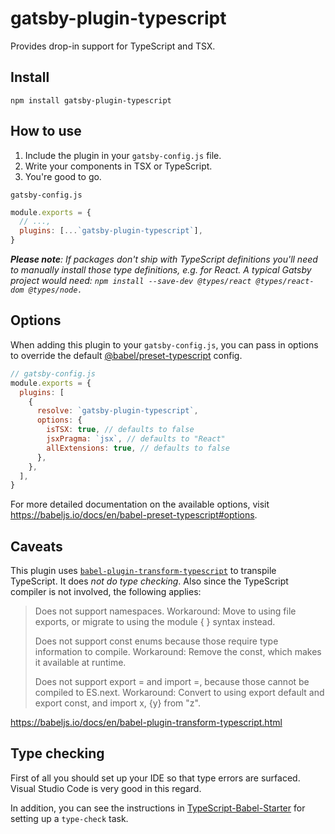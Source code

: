 # gatsby-plugin-typescript

Provides drop-in support for TypeScript and TSX.

## Install

`npm install gatsby-plugin-typescript`

## How to use

1.  Include the plugin in your `gatsby-config.js` file.
1.  Write your components in TSX or TypeScript.
1.  You're good to go.

`gatsby-config.js`

```javascript
module.exports = {
  // ...,
  plugins: [...`gatsby-plugin-typescript`],
}
```

_**Please note**: If packages don't ship with TypeScript definitions you'll need to manually install those type definitions, e.g. for React. A typical Gatsby project would need: `npm install --save-dev @types/react @types/react-dom @types/node.`_

## Options

When adding this plugin to your `gatsby-config.js`, you can pass in options to override the default [@babel/preset-typescript](https://babeljs.io/docs/en/babel-preset-typescript#options) config.

```javascript
// gatsby-config.js
module.exports = {
  plugins: [
    {
      resolve: `gatsby-plugin-typescript`,
      options: {
        isTSX: true, // defaults to false
        jsxPragma: `jsx`, // defaults to "React"
        allExtensions: true, // defaults to false
      },
    },
  ],
}
```

For more detailed documentation on the available options, visit https://babeljs.io/docs/en/babel-preset-typescript#options.

## Caveats

This plugin uses [`babel-plugin-transform-typescript`](https://babeljs.io/docs/en/babel-plugin-transform-typescript.html)
to transpile TypeScript. It does _not do type checking_. Also since the TypeScript
compiler is not involved, the following applies:

> Does not support namespaces.
> Workaround: Move to using file exports, or
> migrate to using the module { } syntax instead.
>
> Does not support const enums because those require
> type information to compile. Workaround: Remove the
> const, which makes it available at runtime.
>
> Does not support export = and import =, because those
> cannot be compiled to ES.next. Workaround: Convert
> to using export default and export const,
> and import x, {y} from "z".

https://babeljs.io/docs/en/babel-plugin-transform-typescript.html

## Type checking

First of all you should set up your IDE so that type errors are surfaced.
Visual Studio Code is very good in this regard.

In addition, you can see the instructions in [TypeScript-Babel-Starter](https://github.com/Microsoft/TypeScript-Babel-Starter)
for setting up a `type-check` task.
